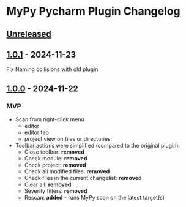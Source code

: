# MyPy Pycharm Plugin Changelog

## [Unreleased]

## [1.0.1] - 2024-11-23

Fix Naming collisions with old plugin

## [1.0.0] - 2024-11-22

### MVP

- Scan from right-click menu
   - editor
   - editor tab
   - project view on files or directories
- Toolbar actions were simplified (compared to the original plugin):
     - Close toolbar: **removed**
     - Check module: **removed**
     - Check project: **removed**
     - Check all modified files: **removed**
     - Check files in the current changelist: **removed**
     - Clear all: **removed**
     - Severity filters: **removed**
     - Rescan: **added** - runs MyPy scan on the latest target(s)

[Unreleased]: https://github.com/szabope/mypy-pycharm/compare/v1.0.0...HEAD
[1.0.1]: https://github.com/szabope/mypy-pycharm/commits/v1.0.1
[1.0.0]: https://github.com/szabope/mypy-pycharm/commits/v1.0.0
